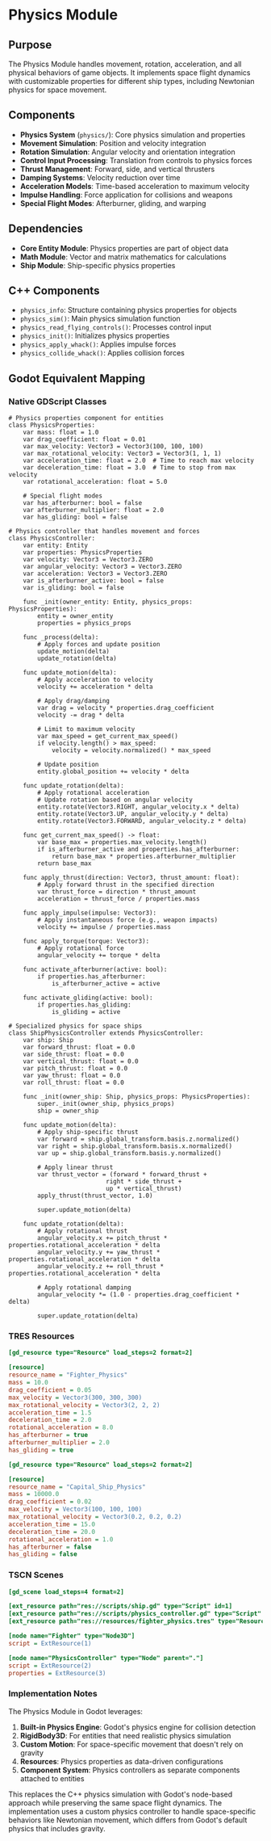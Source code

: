 # Physics Module

## Purpose
The Physics Module handles movement, rotation, acceleration, and all physical behaviors of game objects. It implements space flight dynamics with customizable properties for different ship types, including Newtonian physics for space movement.

## Components
- **Physics System** (`physics/`): Core physics simulation and properties
- **Movement Simulation**: Position and velocity integration
- **Rotation Simulation**: Angular velocity and orientation integration
- **Control Input Processing**: Translation from controls to physics forces
- **Thrust Management**: Forward, side, and vertical thrusters
- **Damping Systems**: Velocity reduction over time
- **Acceleration Models**: Time-based acceleration to maximum velocity
- **Impulse Handling**: Force application for collisions and weapons
- **Special Flight Modes**: Afterburner, gliding, and warping

## Dependencies
- **Core Entity Module**: Physics properties are part of object data
- **Math Module**: Vector and matrix mathematics for calculations
- **Ship Module**: Ship-specific physics properties

## C++ Components
- `physics_info`: Structure containing physics properties for objects
- `physics_sim()`: Main physics simulation function
- `physics_read_flying_controls()`: Processes control input
- `physics_init()`: Initializes physics properties
- `physics_apply_whack()`: Applies impulse forces
- `physics_collide_whack()`: Applies collision forces

## Godot Equivalent Mapping

### Native GDScript Classes
```gdscript
# Physics properties component for entities
class PhysicsProperties:
    var mass: float = 1.0
    var drag_coefficient: float = 0.01
    var max_velocity: Vector3 = Vector3(100, 100, 100)
    var max_rotational_velocity: Vector3 = Vector3(1, 1, 1)
    var acceleration_time: float = 2.0  # Time to reach max velocity
    var deceleration_time: float = 3.0  # Time to stop from max velocity
    var rotational_acceleration: float = 5.0
    
    # Special flight modes
    var has_afterburner: bool = false
    var afterburner_multiplier: float = 2.0
    var has_gliding: bool = false

# Physics controller that handles movement and forces
class PhysicsController:
    var entity: Entity
    var properties: PhysicsProperties
    var velocity: Vector3 = Vector3.ZERO
    var angular_velocity: Vector3 = Vector3.ZERO
    var acceleration: Vector3 = Vector3.ZERO
    var is_afterburner_active: bool = false
    var is_gliding: bool = false
    
    func _init(owner_entity: Entity, physics_props: PhysicsProperties):
        entity = owner_entity
        properties = physics_props
        
    func _process(delta):
        # Apply forces and update position
        update_motion(delta)
        update_rotation(delta)
        
    func update_motion(delta):
        # Apply acceleration to velocity
        velocity += acceleration * delta
        
        # Apply drag/damping
        var drag = velocity * properties.drag_coefficient
        velocity -= drag * delta
        
        # Limit to maximum velocity
        var max_speed = get_current_max_speed()
        if velocity.length() > max_speed:
            velocity = velocity.normalized() * max_speed
            
        # Update position
        entity.global_position += velocity * delta
        
    func update_rotation(delta):
        # Apply rotational acceleration
        # Update rotation based on angular velocity
        entity.rotate(Vector3.RIGHT, angular_velocity.x * delta)
        entity.rotate(Vector3.UP, angular_velocity.y * delta)
        entity.rotate(Vector3.FORWARD, angular_velocity.z * delta)
        
    func get_current_max_speed() -> float:
        var base_max = properties.max_velocity.length()
        if is_afterburner_active and properties.has_afterburner:
            return base_max * properties.afterburner_multiplier
        return base_max
        
    func apply_thrust(direction: Vector3, thrust_amount: float):
        # Apply forward thrust in the specified direction
        var thrust_force = direction * thrust_amount
        acceleration = thrust_force / properties.mass
        
    func apply_impulse(impulse: Vector3):
        # Apply instantaneous force (e.g., weapon impacts)
        velocity += impulse / properties.mass
        
    func apply_torque(torque: Vector3):
        # Apply rotational force
        angular_velocity += torque * delta
        
    func activate_afterburner(active: bool):
        if properties.has_afterburner:
            is_afterburner_active = active
            
    func activate_gliding(active: bool):
        if properties.has_gliding:
            is_gliding = active

# Specialized physics for space ships
class ShipPhysicsController extends PhysicsController:
    var ship: Ship
    var forward_thrust: float = 0.0
    var side_thrust: float = 0.0
    var vertical_thrust: float = 0.0
    var pitch_thrust: float = 0.0
    var yaw_thrust: float = 0.0
    var roll_thrust: float = 0.0
    
    func _init(owner_ship: Ship, physics_props: PhysicsProperties):
        super._init(owner_ship, physics_props)
        ship = owner_ship
        
    func update_motion(delta):
        # Apply ship-specific thrust
        var forward = ship.global_transform.basis.z.normalized()
        var right = ship.global_transform.basis.x.normalized()
        var up = ship.global_transform.basis.y.normalized()
        
        # Apply linear thrust
        var thrust_vector = (forward * forward_thrust + 
                           right * side_thrust + 
                           up * vertical_thrust)
        apply_thrust(thrust_vector, 1.0)
        
        super.update_motion(delta)
        
    func update_rotation(delta):
        # Apply rotational thrust
        angular_velocity.x += pitch_thrust * properties.rotational_acceleration * delta
        angular_velocity.y += yaw_thrust * properties.rotational_acceleration * delta
        angular_velocity.z += roll_thrust * properties.rotational_acceleration * delta
        
        # Apply rotational damping
        angular_velocity *= (1.0 - properties.drag_coefficient * delta)
        
        super.update_rotation(delta)
```

### TRES Resources
```ini
[gd_resource type="Resource" load_steps=2 format=2]

[resource]
resource_name = "Fighter_Physics"
mass = 10.0
drag_coefficient = 0.05
max_velocity = Vector3(300, 300, 300)
max_rotational_velocity = Vector3(2, 2, 2)
acceleration_time = 1.5
deceleration_time = 2.0
rotational_acceleration = 8.0
has_afterburner = true
afterburner_multiplier = 2.0
has_gliding = true

[gd_resource type="Resource" load_steps=2 format=2]

[resource]
resource_name = "Capital_Ship_Physics"
mass = 10000.0
drag_coefficient = 0.02
max_velocity = Vector3(100, 100, 100)
max_rotational_velocity = Vector3(0.2, 0.2, 0.2)
acceleration_time = 15.0
deceleration_time = 20.0
rotational_acceleration = 1.0
has_afterburner = false
has_gliding = false
```

### TSCN Scenes
```ini
[gd_scene load_steps=4 format=2]

[ext_resource path="res://scripts/ship.gd" type="Script" id=1]
[ext_resource path="res://scripts/physics_controller.gd" type="Script" id=2]
[ext_resource path="res://resources/fighter_physics.tres" type="Resource" id=3]

[node name="Fighter" type="Node3D"]
script = ExtResource(1)

[node name="PhysicsController" type="Node" parent="."]
script = ExtResource(2)
properties = ExtResource(3)
```

### Implementation Notes
The Physics Module in Godot leverages:
1. **Built-in Physics Engine**: Godot's physics engine for collision detection
2. **RigidBody3D**: For entities that need realistic physics simulation
3. **Custom Motion**: For space-specific movement that doesn't rely on gravity
4. **Resources**: Physics properties as data-driven configurations
5. **Component System**: Physics controllers as separate components attached to entities

This replaces the C++ physics simulation with Godot's node-based approach while preserving the same space flight dynamics. The implementation uses a custom physics controller to handle space-specific behaviors like Newtonian movement, which differs from Godot's default physics that includes gravity.